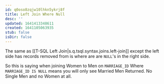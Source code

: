 ```yaml
---
id: q0oso8zqjw10lhkn5ykrj8f
title: Left Join Where Null
desc: ''
updated: 1641413348611
created: 1641105063935
stub: false
isDir: false
---
```



The same as [[T-SQL Left Join|s.q.tsql.syntax.joins.left-join]] except the left side has records removed from is where are are `NULL`'s in the right side.

So this is saying when joining Women to Men on `MARRIAGE_ID` Where `MARRIAGE_ID IS NULL` means you will only see Married Men Returned. No Single Men and no Women at all.
